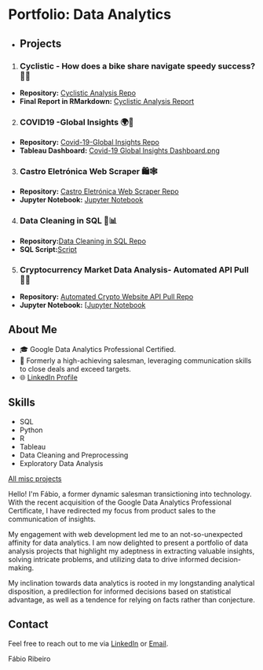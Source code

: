 # Portfolio: Data Analytics

- ## Projects

1. ### Cyclistic - How does a bike share navigate speedy success? 🚴‍♂️

- **Repository:** [Cyclistic Analysis Repo](https://github.com/fcmribeiro22/Cyclistic-How-does-a-bike-share-navigate-speedy-success)
- **Final Report in RMarkdown:** [Cyclistic Analysis Report](https://fcmribeiro22.github.io/Cyclistic-How-does-a-bike-share-navigate-speedy-success/)

2. ### COVID19 -Global Insights 🌍🦠
- **Repository:** [Covid-19-Global Insights Repo](https://github.com/fcmribeiro22/COVID19-Global-Insights)
- **Tableau Dashboard:** [Covid-19 Global Insights Dashboard.png](https://github.com/fcmribeiro22/COVID19-Global-Insights/blob/main/Visualizations/Covid-19-Global_Insights_Dashboard.png)
  
3. ### Castro Eletrónica Web Scraper 🛍️🕸️
- **Repository:** [Castro Eletrónica Web Scraper Repo](https://github.com/fcmribeiro22/Castro-Eletronica-Web-Scraper)
- **Jupyter Notebook:** [Jupyter Notebook](https://github.com/fcmribeiro22/Castro-Eletronica-Web-Scraper/blob/main/Castro%20Eletr%C3%B3nica%20Web%20Scraper%20Project.ipynb)

4. ### Data Cleaning in SQL 🧹📊
- **Repository:**[Data Cleaning in SQL Repo](https://github.com/fcmribeiro22/Data-Cleaning-in-SQL)
- **SQL Script:**[Script](https://github.com/fcmribeiro22/Data-Cleaning-in-SQL/blob/main/Data_Cleaning_in_SQL.sql)

5. ### Cryptocurrency Market Data Analysis- Automated API Pull 🚀💎
- **Repository:** [Automated Crypto Website API Pull Repo](https://github.com/fcmribeiro22/Automated-Crypto-Website-API-pull)
- **Jupyter Notebook:** [[Jupyter Notebook](https://github.com/fcmribeiro22/Castro-Eletronica-Web-Scraper/blob/main/Castro%20Eletr%C3%B3nica%20Web%20Scraper%20Project.ipynb](https://github.com/fcmribeiro22/Automated-Crypto-Website-API-pull/blob/main/Automated%20Crypto%20Website%20API%20Pull%20.ipynb))
  
  
## About Me

- 🎓 Google Data Analytics Professional Certified.
- 💼 Formerly a high-achieving salesman, leveraging communication skills to close deals and exceed targets.
- 🌐 [LinkedIn Profile](https://www.linkedin.com/in/f%C3%A1bio-ribeiro-760621253/)

  

## Skills

- SQL
- Python
- R 
- Tableau
- Data Cleaning and Preprocessing
- Exploratory Data Analysis

[All misc projects](https://github.com/fcmribeiro22)

Hello! I'm Fábio, a former dynamic salesman transictioning into technology. With the recent acquisition of the Google Data Analytics Professional Certificate, I have redirected my focus from product sales to the communication of insights.

My engagement with web development led me to an not-so-unexpected affinity for data analytics. I am now delighted to present a portfolio of data analysis projects that highlight my adeptness in extracting valuable insights, solving intricate problems, and utilizing data to drive informed decision-making.

My inclination towards data analytics is rooted in my longstanding analytical disposition, a predilection for informed decisions based on statistical advantage, as well as a tendence for relying on facts rather than conjecture.



## Contact

Feel free to reach out to me via [LinkedIn](https://www.linkedin.com/in/f%C3%A1bio-ribeiro-760621253/) or [Email](mailto:fcmribeiro22@gmail.com). 

Fábio Ribeiro


